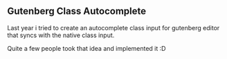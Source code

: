 ## Gutenberg Class Autocomplete

Last year i tried to create an autocomplete class input for gutenberg editor that syncs with the native class input.

Quite a few people took that idea and implemented it :D
